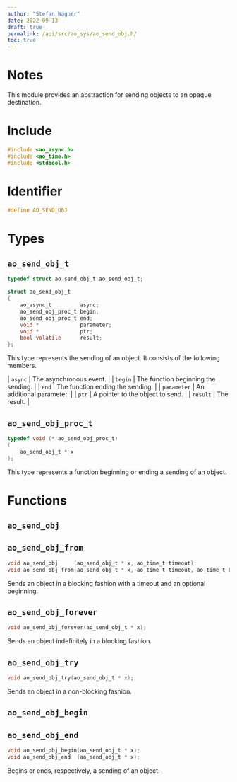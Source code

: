 ```yaml
---
author: "Stefan Wagner"
date: 2022-09-13
draft: true
permalink: /api/src/ao_sys/ao_send_obj.h/
toc: true
---
```


# Notes

This module provides an abstraction for sending objects to an opaque destination.

# Include

```c
#include <ao_async.h>
#include <ao_time.h>
#include <stdbool.h>
```

# Identifier

```c
#define AO_SEND_OBJ
```

# Types

## `ao_send_obj_t`

```c
typedef struct ao_send_obj_t ao_send_obj_t;
```

```c
struct ao_send_obj_t
{
    ao_async_t         async;
    ao_send_obj_proc_t begin;
    ao_send_obj_proc_t end;
    void *             parameter;
    void *             ptr;
    bool volatile      result;
};
```

This type represents the sending of an object. It consists of the following members.

| `async` | The asynchronous event. |
| `begin` | The function beginning the sending. |
| `end` | The function ending the sending. |
| `parameter` | An additional parameter. |
| `ptr` | A pointer to the object to send. |
| `result` | The result. |

## `ao_send_obj_proc_t`

```c
typedef void (* ao_send_obj_proc_t)
(
    ao_send_obj_t * x
);
```

This type represents a function beginning or ending a sending of an object.

# Functions

## `ao_send_obj`
## `ao_send_obj_from`

```c
void ao_send_obj     (ao_send_obj_t * x, ao_time_t timeout);
void ao_send_obj_from(ao_send_obj_t * x, ao_time_t timeout, ao_time_t beginning);
```

Sends an object in a blocking fashion with a timeout and an optional beginning.

## `ao_send_obj_forever`

```c
void ao_send_obj_forever(ao_send_obj_t * x);
```

Sends an object indefinitely in a blocking fashion.

## `ao_send_obj_try`

```c
void ao_send_obj_try(ao_send_obj_t * x);
```

Sends an object in a non-blocking fashion.

## `ao_send_obj_begin`
## `ao_send_obj_end`

```c
void ao_send_obj_begin(ao_send_obj_t * x);
void ao_send_obj_end  (ao_send_obj_t * x);
```

Begins or ends, respectively, a sending of an object.
